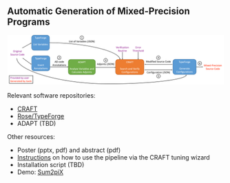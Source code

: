## Automatic Generation of Mixed-Precision Programs

![Pipeline Diagram](/Pipeline_picture.png)

Relevant software repositories:

* [CRAFT](https://github.com/crafthpc/craft)
* [Rose/TypeForge](https://github.com/rose-compiler/rose-develop)
* ADAPT (TBD)

Other resources:

* Poster (pptx, pdf) and abstract (pdf)
* [Instructions](https://github.com/crafthpc/craft/blob/master/README.md#variable-mode-newer) on how to use the pipeline via the CRAFT tuning wizard
* Installation script (TBD)
* Demo: [Sum2piX](https://www.youtube.com/watch?v=uRdvEc77cBY)
